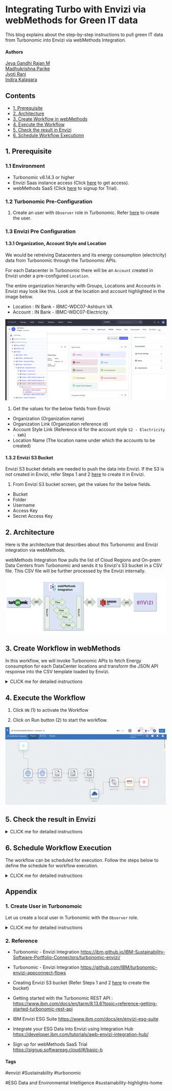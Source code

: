 # Integrating Turbo with Envizi via webMethods for Green IT data

This blog explains about the step-by-step instructions to pull green IT data from Turbonomic into Envizi via webMethods Integration.


#### Authors
 [Jeya Gandhi Rajan M](https://community.ibm.com/community/user/envirintel/people/jeya-gandhi-rajan-m1) <br />
 [Madhukrishna Parike]() <br />
 [Jyoti Rani]() <br />
 [Indira Kalagara]()

## Contents

- [1. Prerequisite](#1-Prerequisite)
- [2. Architecture](#2-Architecture)
- [3. Create Workflow in webMethods](#3-Create-Workflow-in-webMethods)
- [4. Execute the Workflow](#4-Execute-the-Workflow)
- [5. Check the result in Envizi](#5-Check-the-result-in-Envizi)
- [6. Schedule Workflow Executionn](#6-Schedule-Workflow-Execution)

## 1. Prerequisite

### 1.1 Environment

- Turbonomic v8.14.3 or higher 
- Envizi Saas instance access (Click [here](https://techzone.ibm.com/collection/aiapps-environmental-intelligencewith-envizi/environments) to get access). 
- webMethods SaaS (Click [here](https://signup.softwareag.cloud/#/basic-b) to signup for Trial).

### 1.2 Turbonomic Pre-Configuration

1. Create an user with `Observer` role in Turbonomic. Refer [here](#user-content-1-create-user-in-turbonomoic) to create the user.


### 1.3 Envizi Pre Configuration

#### 1.3.1 Organization, Account Style and Location

We would be retreiving Datacenters and its energy consumption (electricity) data from Turbonomic through the Turbonomic APIs.

For each Datacenter in Turbonomic there will be an `Account` created in Envizi under a pre-configured `Location`.

The entire organization hierarchy with Groups, Locations and Accounts in Envizi may look like this. Look at the location and account highlighted in the image below.
- Location : IN Bank - IBMC-WDC07-Ashburn VA 
- Account  : IN Bank - IBMC-WDC07-Electricity. 

<img src="images/org-hierarchy.png">


1. Get the values for the below fields from Envizi
  - Organization (Organization name)
  - Organization Link (Organization reference id)
  - Account Style Link (Reference id for the account style `S2 - Electricity - kWh`)
  - Location Name (The location name under which the accounts to be created)

#### 1.3.2 Envizi S3 Bucket

Envizi S3 bucket details are needed to push the data into Envizi. If the S3 is not created in Envizi, refer Steps 1 and 2 [here](https://developer.ibm.com/tutorials/awb-sending-udc-excel-to-s3/) to create it in Envizi.

1. From Envizi S3 bucket screen, get the values for the below fields.
  - Bucket
  - Folder
  - Username
  - Access Key
  - Secret Access Key


## 2. Architecture

Here is the architecture  that describes about this Turbonomic and Envizi integration via webMethods.

webMethods Integration flow pulls the list of Cloud Regions and On-prem Data Centers from Turbonomic and sends it to Envizi's S3 bucket in a CSV file. This CSV file will be further processed by the Envizi internally.

<img src="images/arch.png">

## 3. Create Workflow in webMethods

In this workflow, we will invoke Turbonomic APIs to fetch Energy consumption for each DataCenter locations and transform the JSON API response into the CSV template loaded by Envizi.

<details><summary>CLICK me for detailed instructions</summary>

### 3.2. Create Project

1. Login to your instance of webMethods integration with the respective credentials.

2. Click on `+` under the `Projects` tab.

<img src="images/im-11.png">

3. Enter the Project name.

4. Click `Create`, to create the project.

<img src="images/im-12.png">

The project get created as shown in the below image.

### 3.3. Import Workflow

1. Download the Workflow archive file [here](./files/webMethods-archives).

2. Click on the `Import` 

3. Select the Workflow file that is downloaded in the above step.

<img src="images/im-13.png">

4. Enter the values for the following fields.
  - Workflow Name
  - Workflow Description
  - Parameters

Refer the below table for the parameters values.

| Name       | Value                   | Comments             |
| ---------- | ----------------------- | --------------------
| TurboLoginAPI| https://[Turbonomic-URL]/api/v3/login | Turbonomic Login API|
| TurboAccountStatsAPI| https://[Turbonomic-URL]/api/v3/entities/ | Retrieves the Data Centres statistics such as electricity consumption|
| TurboUserName|changeme|Replace the `changeme` username created in 2nd bullet point under 1.1 step|
| TurboPassword | changeme| Replace the `changeme` password created in 2nd bullet point under 1.1 step|
| S3BucketName| | S3 Bucket name as per your Envizi instance|
| EnviziTemplateFileName |  | S3 Folder name and File name as per Envizi instance. Example: client_7e87560fc4e648/Account_Setup_and_Data_Load_IBMCloud_electricity.csv|
| TurboDataCentresAPI|https://[Turbonomic-URL]/api/v3/search|  Fetches the data centres locations from Turbomic instance.|
| statsFilter| {"data":{ "startDate":"2024-01-01 00:00:05", "endDate": "2024-12-31 23:59:59","statistics": [ { "name": "Energy", "filters": [ { "type": "relation", "value": "sold" }]}]}}| Please update statDate and endDate to retrieve the electricity consumption for the period.|
| DCNames | "IBMCloud" | Envizi provides the Data Centre names to be retrieved. More data centres can be added with &#124; symbol for example: "IBMCLoud&#124;Vc01dc01" |


<img src="images/im-14.png">
<img src="images/im-15.png">
<img src="images/im-16.png">


5. In the above page, click on `+` symbol on the `Connect to Hypertext Transfer Protocol (HTTP)` field. 

The Add Account popup appears as below.

6. In the `URL` field, enter the value `https://[Turbonomic-URL]/api/v3/entities/stats`

7. Click `Create` button.

<img src="images/im-17.png">

The project page updated with the above created value.

8. Click on `+` symbol on the `Connect to Amazon Web Services` field. 

<img src="images/im-18.png">

The Add Account popup appears as below.

9. Enter the following values based on the pre-requisite values from Envizi.

 - Access Key ID
 - Secret Access Key
 - Default Region  (us-east-1)

10. Click `Create` button.

<img src="images/im-19.png">

The project page updated with the above created value.

11. Click `Import` button.

<img src="images/im-20.png">

The workflow got created as below.

<img src="images/im-21.png">

### 3.4. Create Reference Data

#### 3.4.1 Prepare Envizi Template file.

The Envizi template file to be imported into the workflow as a reference data. Let's prepare that.

1. Download the Reference data file from [here](./files/envizi)

2. Update the file with the values based on the below table. But you may need to update the below columns only based on the pre-requisite values from Envizi.
- Organization Link
- Organization
- Account Style Link


|Name                     |  Value               |Comments                  |
|-------------------------|----------------------|--------------------------|
|Organization Link|17000252| The refernce id for the Envizi Organization. Get it from Pre-requisite|
|Organization|GSI Demos	| The name of the Organization. Get it from Pre-requisite|
|Location|IBMCloud| The name of location where the account exists/to be created. It will be updated by webmethods|
|Location Ref| | Leave it empty|
|Account Style Link|14445| The refernce id for the `S2 - Electricity - kWh` account style. Get it from Pre-requisite|
|Account Style Caption|S2 - Electricity - kWh| The account style of this account.  It will be updated by webmethods|
|Account Subtype|Default| Leave it as it is.|
|Account Number|vc01dc01-electricity| The account name. It will be updated by webmethods |
|Account Reference|| Leave it empty|
|Account Supplier|| Leave it empty|
|Account Reader|| Leave it empty|
|Record Start YYYY-MM-DD|02-10-2024| It will be updated by webmethods|
|Record End YYYY-MM-DD|30-12-2024| It will be updated by webmethods |
|Record Data Quality|Actual| Leave it as it is. |
|Record Billing Type|Standard| Leave it as it is. |
|Record Subtype|Default| Leave it as it is. |
|Record Entry Method|Overwrite| Leave it as it is. s|
|Record Reference|| Leave it empty|
|Record Invoice Number|| Leave it empty|
|Total Electricity (kWh)|883.799| Electricity consumption value. It will be updated by webmethods |
|Green Power (kWh)||Leave it empty |
|Total Cost|| Leave it empty|


#### 3.4.2 Add Reference Data

1. Goto the `Reference Dat`a data page by clicking on `Configurations -> Flow service -> Reference data`

2. Click on `Reference data` button.

<img src="images/im-22.png">

3. In `Save As` column, enter  the value `EnviziTemplate`

The `Browse file` button is enabled.

4. Click on `Browse file` button.

5. Choose the above prepared `EnviziTemplate.txt` file

<img src="images/im-23.png">

The selected file appear like this.

6. Click on `Next` button.

<img src="images/im-24.png">

7. Click on `Next` button.

<img src="images/im-25.png">

8. Click on `Done` button.

<img src="images/im-26.png">

The reference data get created.

<img src="images/im-27.png">


### 3.4. View the workflow

Let's view the imported/created workflow.

1. Click on the `Edit` button in the workflow.

<img src="images/im-28.png">

The workflow page is displayed.

Here is the details about the various nodes.

- **Turbonomic API Login** :  This makes an API call to Turbonomic instance login API which returns `set-cookie` and used to authrize the subsequent API calls.
- **DataCentre Retrieve** : It invokes an API call to Turbonomic instance which returns array list of DataCentre’s.
- **JSON Parse** : It formats statsFilter raw JSON data.
- **Query JSON** : It retrieve JSON data from previous node.
- **Query JSON** : It queries the responseObject JSON data from `DataCentre Retrieve`.
- **DCTest** :  It is a flow-service which invokes the Turbonomic stats API to retrieve the electricity consumption and perform the data transformations as needed by Envizi.
- **JSON to CSV** : This converts JSON data from flowservice into a CSV file.
- **S3 Upload File** :  This node uploads the CSV file from previous node into S3 bucket from which Envizi loads into dashboard.

<img src="images/im-29.png">

</details>


## 4. Execute the Workflow

1. Click `ON` (1) to activate the Workflow

2. Click on Run button (2) to start the workflow.

<img src="images/im-30.png">


## 5. Check the result in Envizi

<details><summary>CLICK me for detailed instructions</summary>

#### 5.1. Data in S3

The workflow should have pushed the data from Turbonomic into Envizi's S3. 

You can see the Data flow status in S3 like this.

<img src="images/im-40.png">

#### 5.2. Sample Data from S3

The sample data received in S3 from Turbonomic is available [here](./files/sample/).

#### 5.3. Processing S3 files in Envizi

Envizi automatically pull the data from S3 and process it. The accounts and account summary page could look like this now.

<img src="images/im-41.png">


<img src="images/im-42.png">
<img src="images/im-43.png">

</details>

## 6. Schedule Workflow Execution

The workflow can be scheduled for execution. Follow the steps below to define the schedule for workflow execution.

<details><summary>CLICK me for detailed instructions</summary>

1. Mouse over the `Trigger` node in the workflow 

2. Click on `Settings`

<img src="images/img-31.png">

3. Select `Clock` option

4. Click on `Next` button.

<img src="images/img-32.png">

5. Change the schedule as per your need 

6. Click on `Done` button

 <img src="images/img-33.png">

The schduling is done and the Trigger node shows the clock icon.

7. Click on `Save` button to save the workflow.

 <img src="images/img-34.png">

Now the workflow will execute automatically as per the defined schedule.

</details>

## Appendix

### 1. Create User in Turbonomoic

Let us create a local user in Turbonomic with the `Observer` role.

<details><summary>CLICK me for detailed instructions</summary>

1. Create a new Local user in Turbonomoic by choosing the below menu option.

`Home > SETTINGS > Local User >  New Local User`

<img src="images/im-50.png">

2. User name could be `demo_observer`, give some password and choose role as `Observer`

3. Click `Save` button

<img src="images/im-51.png">

4. User gets created.

<img src="images/im-52.png">

</details>

### 2. Reference

- Turbonomic - Envizi Integration https://ibm.github.io/IBM-Sustainability-Software-Portfolio-Connectors/turbonomic-envizi/

- Turbonomic - Envizi Integration https://github.com/IBM/turbonomic-envizi-appconnect-flows

- Creating Envizi S3 bucket (Refer Steps 1 and 2 [here](https://developer.ibm.com/tutorials/awb-sending-udc-excel-to-s3/) to create the bucket)

- Getting started with the Turbonomic REST API : https://www.ibm.com/docs/en/tarm/8.13.6?topic=reference-getting-started-turbonomic-rest-api

- IBM Envizi ESG Suite https://www.ibm.com/docs/en/envizi-esg-suite

- Integrate your ESG Data into Envizi using Integration Hub	https://developer.ibm.com/tutorials/awb-envizi-integration-hub/

- Sign up for webMethods SaaS Trial https://signup.softwareag.cloud/#/basic-b


#### Tags
#envizi
#Sustainability
#turbonomic

#ESG Data and Environmental Intelligence
#sustainability-highlights-home
